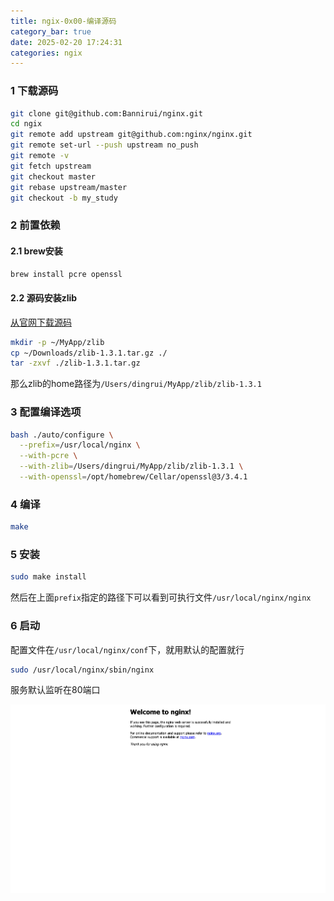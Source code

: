 ```yaml
---
title: ngix-0x00-编译源码
category_bar: true
date: 2025-02-20 17:24:31
categories: ngix
---
```


### 1 下载源码

```sh
git clone git@github.com:Bannirui/nginx.git
cd ngix
git remote add upstream git@github.com:nginx/nginx.git
git remote set-url --push upstream no_push
git remote -v
git fetch upstream
git checkout master
git rebase upstream/master
git checkout -b my_study
```

### 2 前置依赖

#### 2.1 brew安装

```sh
brew install pcre openssl
```

#### 2.2 源码安装zlib

[从官网下载源码](https://zlib.net/)

```sh
mkdir -p ~/MyApp/zlib
cp ~/Downloads/zlib-1.3.1.tar.gz ./
tar -zxvf ./zlib-1.3.1.tar.gz
```

那么zlib的home路径为`/Users/dingrui/MyApp/zlib/zlib-1.3.1`

### 3 配置编译选项

```sh
bash ./auto/configure \
  --prefix=/usr/local/nginx \
  --with-pcre \
  --with-zlib=/Users/dingrui/MyApp/zlib/zlib-1.3.1 \
  --with-openssl=/opt/homebrew/Cellar/openssl@3/3.4.1
```

### 4 编译

```sh
make
```

### 5 安装

```sh
sudo make install
```

然后在上面`prefix`指定的路径下可以看到可执行文件`/usr/local/nginx/nginx`

### 6 启动

配置文件在`/usr/local/nginx/conf`下，就用默认的配置就行

```sh
sudo /usr/local/nginx/sbin/nginx
```

服务默认监听在80端口

![](./nginx-0x00-编译源码/1740104411.png)